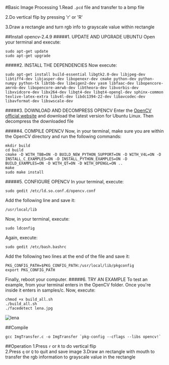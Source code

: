 #Basic Image Processing
1.Read `.pcd` file and transfer to a bmp file

2.Do vertical flip by pressing 'r' or 'R' 

3.Draw a rectangle and turn rgb info to grayscale value within rectangle

##Install opencv-2.4.9
#####1. UPDATE AND UPGRADE UBUNTU
Open your terminal and execute:
```
sudo apt-get update
sudo apt-get upgrade
```
#####2. INSTALL THE DEPENDENCIES
Now execute:
```
sudo apt-get install build-essential libgtk2.0-dev libjpeg-dev libtiff4-dev libjasper-dev libopenexr-dev cmake python-dev python-numpy python-tk libtbb-dev libeigen2-dev yasm libfaac-dev libopencore-amrnb-dev libopencore-amrwb-dev libtheora-dev libvorbis-dev libxvidcore-dev libx264-dev libqt4-dev libqt4-opengl-dev sphinx-common texlive-latex-extra libv4l-dev libdc1394-22-dev libavcodec-dev libavformat-dev libswscale-dev
```
#####3. DOWNLOAD AND DECOMPRESS OPENCV
Enter the [OpenCV official website](http://opencv.org/) and download the latest version for Ubuntu Linux. Then decompress the downloaded file

#####4. COMPILE OPENCV
Now, in your terminal, make sure you are within the OpenCV directory and run the following commands:
```
mkdir build
cd build 
cmake -D WITH_TBB=ON -D BUILD_NEW_PYTHON_SUPPORT=ON -D WITH_V4L=ON -D INSTALL_C_EXAMPLES=ON -D INSTALL_PYTHON_EXAMPLES=ON -D BUILD_EXAMPLES=ON -D WITH_QT=ON -D WITH_OPENGL=ON .. 
make
sudo make install 
```
#####5. CONFIGURE OPENCV
In your terminal, execute:

`sudo gedit /etc/ld.so.conf.d/opencv.conf`

Add the following line and save it:

`/usr/local/lib`

Now, in your terminal, execute:

`sudo ldconfig`

Again, execute:

`sudo gedit /etc/bash.bashrc`

Add the following two lines at the end of the file and save it:
```
PKG_CONFIG_PATH=$PKG_CONFIG_PATH:/usr/local/lib/pkgconfig
export PKG_CONFIG_PATH
```
Finally, reboot your computer.
#####6. TRY AN EXAMPLE
To test an example, from your terminal enters in the OpenCV folder. Once you're inside it enters in samples/c.
Now, execute:
```
chmod +x build_all.sh
./build_all.sh
./facedetect lena.jpg 
```

![lena](https://raw.github.com/louis7340/BasicImgTransfer/blob/master/images/lenaopencv.png)

##Compile
```
gcc ImgTransfer.c -o ImgTransfer `pkg-config --cflags --libs opencv!`
```	

##Operation
1.Press `r` or `R` to do vertical flip  
2.Press `q` or `Q` to quit and save image
3.Draw an rectangle with mouth to transfer the rgb information to grayscale value in the rectangle 

